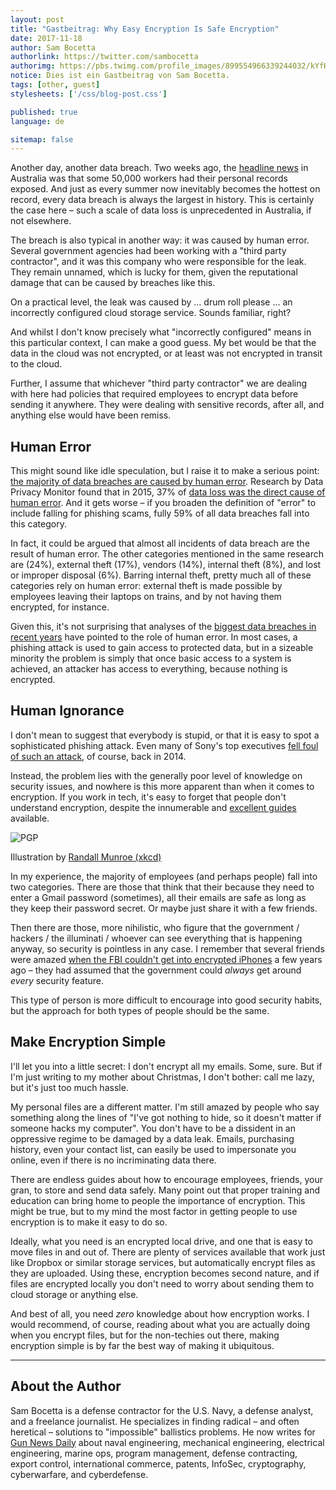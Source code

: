 ```yaml
---
layout: post
title: "Gastbeitrag: Why Easy Encryption Is Safe Encryption"
date: 2017-11-18
author: Sam Bocetta
authorlink: https://twitter.com/sambocetta
authorimg: https://pbs.twimg.com/profile_images/899554966339244032/kYfKqA_f_400x400.jpg
notice: Dies ist ein Gastbeitrag von Sam Bocetta.
tags: [other, guest]
stylesheets: ['/css/blog-post.css']

published: true
language: de

sitemap: false
---
```

Another day, another data breach. Two weeks ago, the <a href="http://www.canberratimes.com.au/national/public-service/data-breach-sees-records-of-50000-australian-workers-exposed-20171102-gzdef3.html" target="_blank">headline news</a> in Australia was that some 50,000 workers had their personal records exposed. And just as every summer now inevitably becomes the hottest on record, every data breach is always the largest in history. This is certainly the case here – such a scale of data loss is unprecedented in Australia, if not elsewhere.

The breach is also typical in another way: it was caused by human error. Several government agencies had been working with a "third party contractor", and it was this company who were responsible for the leak. They remain unnamed, which is lucky for them, given the reputational damage that can be caused by breaches like this.

On a practical level, the leak was caused by … drum roll please … an incorrectly configured cloud storage service. Sounds familiar, right?

And whilst I don't know precisely what "incorrectly configured" means in this particular context, I can make a good guess. My bet would be that the data in the cloud was not encrypted, or at least was not encrypted in transit to the cloud.

Further, I assume that whichever "third party contractor" we are dealing with here had policies that required employees to encrypt data before sending it anywhere. They were dealing with sensitive records, after all, and anything else would have been remiss.

## Human Error
This might sound like idle speculation, but I raise it to make a serious point: <a href="https://www.dataprivacymonitor.com/cybersecurity/deeper-dive-human-error-is-to-blame-for-most-breaches/" target="_blank">the majority of data breaches are caused by human error</a>. Research by Data Privacy Monitor found that in 2015, 37% of <a href="http://e.bakerlaw.com/s/916f16a49296140a9d10ee92cc567ebd16e76582" target="_blank">data loss was the direct cause of human error</a>. And it gets worse – if you broaden the definition of "error" to include falling for phishing scams, fully 59% of all data breaches fall into this category.

In fact, it could be argued that almost all incidents of data breach are the result of human error. The other categories mentioned in the same research are (24%), external theft (17%), vendors (14%), internal theft (8%), and lost or improper disposal (6%). Barring internal theft, pretty much all of these categories rely on human error: external theft is made possible by employees leaving their laptops on trains, and by not having them encrypted, for instance.

Given this, it's not surprising that analyses of the <a href="https://www.venafi.com/blog/7-data-breaches-caused-human-error-did-encryption-play-role" target="_blank">biggest data breaches in recent years</a> have pointed to the role of human error. In most cases, a phishing attack is used to gain access to protected data, but in a sizeable minority the problem is simply that once basic access to a system is achieved, an attacker has access to everything, because nothing is encrypted.

## Human Ignorance
I don't mean to suggest that everybody is stupid, or that it is easy to spot a sophisticated phishing attack. Even many of Sony's top executives <a href="https://www.tripwire.com/state-of-security/latest-security-news/sony-hackers-used-phishing-emails-to-breach-company-networks/" target="_blank">fell foul of such an attack</a>, of course, back in 2014.

Instead, the problem lies with the generally poor level of knowledge on security issues, and nowhere is this more apparent than when it comes to encryption. If you work in tech, it's easy to forget that people don't understand encryption, despite the innumerable and <a href="https://thebestvpn.com/cryptography/" target="_blank">excellent guides</a> available.

<div class="img-caption">
  <img class="img-responsive" src="https://imgs.xkcd.com/comics/pgp.png" srcset="https://imgs.xkcd.com/comics/pgp.png 1x, https://imgs.xkcd.com/comics/pgp_2x.png 2x" title="If you want to be extra safe, check that there's a big block of jumbled characters at the bottom." alt="PGP"/>
  <p>Illustration by <a href="https://xkcd.com/1181/" target="_blank">Randall Munroe (xkcd)</a></p>
</div>

In my experience, the majority of employees (and perhaps people) fall into two categories. There are those that think that their because they need to enter a Gmail password (sometimes), all their emails are safe as long as they keep their password secret. Or maybe just share it with a few friends.

Then there are those, more nihilistic, who figure that the government / hackers / the illuminati / whoever can see everything that is happening anyway, so security is pointless in any case. I remember that several friends were amazed <a href="https://www.macrumors.com/2017/10/23/fbi-unable-to-crack-6900-devices/" target="_blank">when the FBI couldn't get into encrypted iPhones</a> a few years ago – they had assumed that the government could _always_ get around _every_ security feature.

This type of person is more difficult to encourage into good security habits, but the approach for both types of people should be the same.

## Make Encryption Simple
I'll let you into a little secret: I don't encrypt all my emails. Some, sure. But if I'm just writing to my mother about Christmas, I don't bother: call me lazy, but it's just too much hassle.

My personal files are a different matter. I'm still amazed by people who say something along the lines of "I've got nothing to hide, so it doesn't matter if someone hacks my computer". You don't have to be a dissident in an oppressive regime to be damaged by a data leak. Emails, purchasing history, even your contact list, can easily be used to impersonate you online, even if there is no incriminating data there.

There are endless guides about how to encourage employees, friends, your gran, to store and send data safely. Many point out that proper training and education can bring home to people the importance of encryption. This might be true, but to my mind the most factor in getting people to use encryption is to make it easy to do so.

Ideally, what you need is an encrypted local drive, and one that is easy to move files in and out of. There are plenty of services available that work just like Dropbox or similar storage services, but automatically encrypt files as they are uploaded. Using these, encryption becomes second nature, and if files are encrypted locally you don't need to worry about sending them to cloud storage or anything else.

And best of all, you need _zero_ knowledge about how encryption works. I would recommend, of course, reading about what you are actually doing when you encrypt files, but for the non-techies out there, making encryption simple is by far the best way of making it ubiquitous.

---

## About the Author
Sam Bocetta is a defense contractor for the U.S. Navy, a defense analyst, and a freelance journalist. He specializes in finding radical – and often heretical – solutions to "impossible" ballistics problems. He now writes for <a href="https://gunnewsdaily.com/" target="_blank">Gun News Daily</a> about naval engineering, mechanical engineering, electrical engineering, marine ops, program management, defense contracting, export control, international commerce, patents, InfoSec, cryptography, cyberwarfare, and cyberdefense.
